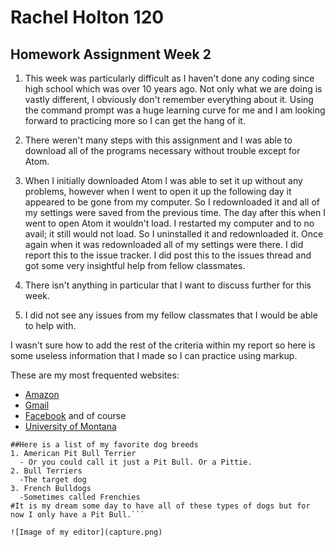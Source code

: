 # Rachel Holton 120
## Homework Assignment Week 2

1. This week was particularly difficult as I haven't done any coding since high school which was over 10 years ago. Not only what we are doing is vastly different, I obviously don't remember everything about it. Using the command prompt was a huge learning curve for me and I am looking forward to practicing more so I can get the hang of it.

2. There weren't many steps with this assignment and I was able to download all of the programs necessary without trouble except for Atom.

3. When I initially downloaded Atom I was able to set it up without any problems, however when I went to open it up the following day it appeared to be gone from my computer. So I redownloaded it and all of my settings were saved from the previous time. The day after this when I went to open Atom it wouldn't load. I restarted my computer and to no avail; it still would not load. So I uninstalled it and redownloaded it. Once again when it was redownloaded all of my settings were there. I did report this to the issue tracker. I did post this to the issues thread and got some very insightful help from fellow classmates.

4. There isn't anything in particular that I want to discuss further for this week.

5. I did not see any issues from my fellow classmates that I would be able to help with.

I wasn't sure how to add the rest of the criteria within my report so here is some useless information that I made so I can practice using markup. 

These are my most frequented websites:
- [Amazon](http://www.amazon.com)
- [Gmail](http://www.gmail.com)
- [Facebook](http://www.facebook.com) and of course
- [University of Montana](http://my.umt.edu)

```
##Here is a list of my favorite dog breeds
1. American Pit Bull Terrier
  - Or you could call it just a Pit Bull. Or a Pittie.
2. Bull Terriers
  -The target dog
3. French Bulldogs
  -Sometimes called Frenchies
#It is my dream some day to have all of these types of dogs but for now I only have a Pit Bull.```

![Image of my editor](capture.png)
